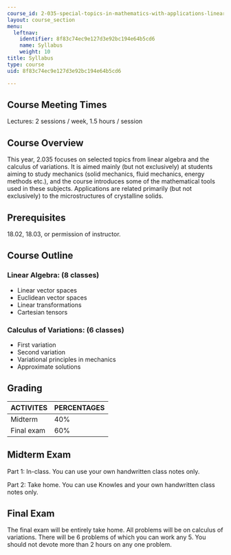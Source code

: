```yaml
---
course_id: 2-035-special-topics-in-mathematics-with-applications-linear-algebra-and-the-calculus-of-variations-spring-2007
layout: course_section
menu:
  leftnav:
    identifier: 8f83c74ec9e127d3e92bc194e64b5cd6
    name: Syllabus
    weight: 10
title: Syllabus
type: course
uid: 8f83c74ec9e127d3e92bc194e64b5cd6

---
```


Course Meeting Times
--------------------

Lectures: 2 sessions / week, 1.5 hours / session

Course Overview
---------------

This year, 2.035 focuses on selected topics from linear algebra and the calculus of variations. It is aimed mainly (but not exclusively) at students aiming to study mechanics (solid mechanics, fluid mechanics, energy methods etc.), and the course introduces some of the mathematical tools used in these subjects. Applications are related primarily (but not exclusively) to the microstructures of crystalline solids.

Prerequisites
-------------

18.02, 18.03, or permission of instructor.

Course Outline
--------------

### Linear Algebra: (8 classes)

*   Linear vector spaces
*   Euclidean vector spaces
*   Linear transformations
*   Cartesian tensors

### Calculus of Variations: (6 classes)

*   First variation
*   Second variation
*   Variational principles in mechanics
*   Approximate solutions

Grading
-------

| ACTIVITES | PERCENTAGES |
| --- | --- |
| Midterm | 40% |
| Final exam | 60% 

  

Midterm Exam
------------

Part 1: In-class. You can use your own handwritten class notes only.

Part 2: Take home. You can use Knowles and your own handwritten class notes only.

Final Exam
----------

The final exam will be entirely take home. All problems will be on calculus of variations. There will be 6 problems of which you can work any 5. You should not devote more than 2 hours on any one problem.